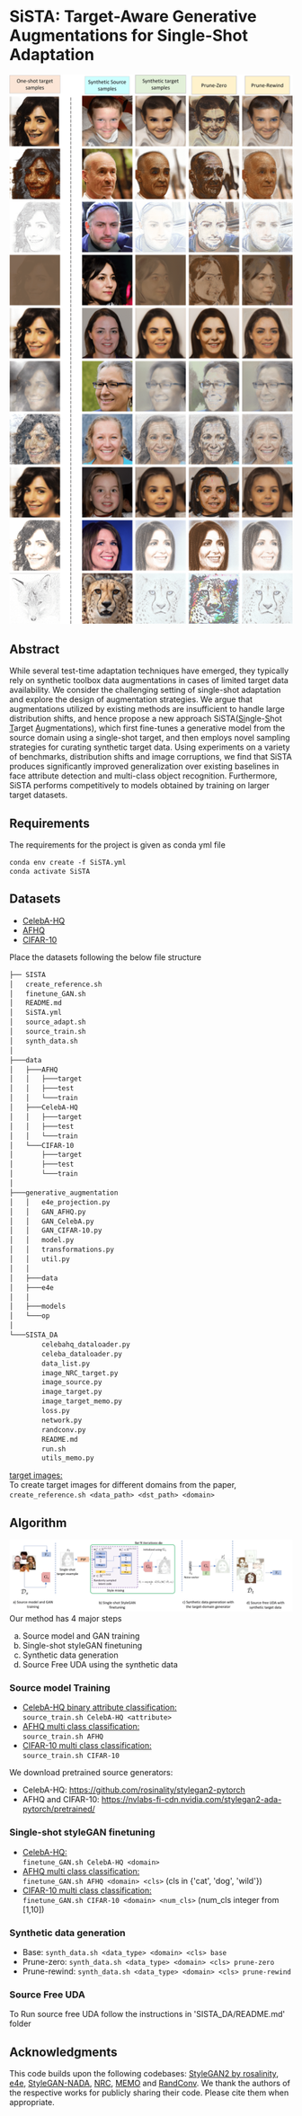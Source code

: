 # SiSTA: Target-Aware Generative Augmentations for Single-Shot Adaptation


![alt text](/figs/teaser.png)


## Abstract

While several test-time adaptation techniques have emerged, they typically rely on synthetic toolbox data augmentations in cases of limited target data availability. We consider the challenging setting of single-shot adaptation and explore the design of augmentation strategies. We argue that augmentations utilized by existing methods are insufficient to handle large distribution shifts, and hence propose a new approach SiSTA(<ins>Si</ins>ngle-<ins>S</ins>hot <ins>T</ins>arget <ins>A</ins>ugmentations), which first fine-tunes a generative model from the source domain using a single-shot target, and then employs novel sampling strategies for curating synthetic target data. Using experiments on a variety of benchmarks, distribution shifts and image corruptions, we find that SiSTA produces significantly improved generalization over existing baselines in face attribute detection and multi-class object recognition. Furthermore, SiSTA performs competitively to models obtained by training on larger target datasets.

## Requirements
The requirements for the project is given as conda yml file
```
conda env create -f SiSTA.yml
conda activate SiSTA
```

## Datasets
- [CelebA-HQ](http://mmlab.ie.cuhk.edu.hk/projects/CelebA/CelebAMask_HQ.html) 
- [AFHQ](https://github.com/clovaai/stargan-v2) 
- [CIFAR-10](https://www.cs.toronto.edu/~kriz/cifar.html) 


Place the datasets following the below file structure
```bash
├── SISTA
│   create_reference.sh
│   finetune_GAN.sh
│   README.md
│   SiSTA.yml
│   source_adapt.sh
│   source_train.sh
│   synth_data.sh
│   
├───data
│   ├───AFHQ
│   │   ├───target
│   │   ├───test
│   │   └───train
│   ├───CelebA-HQ
│   │   ├───target
│   │   ├───test
│   │   └───train
│   └───CIFAR-10
│       ├───target
│       ├───test
│       └───train
│       
├───generative_augmentation
│   │   e4e_projection.py
│   │   GAN_AFHQ.py
│   │   GAN_CelebA.py
│   │   GAN_CIFAR-10.py
│   │   model.py
│   │   transformations.py
│   │   util.py
│   │
│   ├───data
│   ├───e4e
│   │
│   ├───models
│   └───op
│
└───SISTA_DA
        celebahq_dataloader.py
        celeba_dataloader.py
        data_list.py
        image_NRC_target.py
        image_source.py
        image_target.py
        image_target_memo.py
        loss.py
        network.py
        randconv.py
        README.md
        run.sh
        utils_memo.py
```

<ins>target images:</ins></br>
To create target images for different domains from the paper,
    `create_reference.sh <data_path> <dst_path> <domain>` 

## Algorithm
 
![alt text](figs/pipeline.png)
Our method has 4 major steps

<ol type="a">
  <li>Source model and GAN training</li>
  <li>Single-shot styleGAN finetuning</li>
  <li>Synthetic data generation</li>
  <li>Source Free UDA using the synthetic data</li>
</ol>

### Source model Training
- <ins>CelebA-HQ binary attribute classification:</ins> <br /> `source_train.sh CelebA-HQ <attribute>`
- <ins>AFHQ multi class classification:</ins> <br /> `source_train.sh AFHQ`
- <ins>CIFAR-10 multi class classification:</ins> <br /> `source_train.sh CIFAR-10`


We download pretrained source generators:
- CelebA-HQ: https://github.com/rosinality/stylegan2-pytorch
- AFHQ and CIFAR-10: https://nvlabs-fi-cdn.nvidia.com/stylegan2-ada-pytorch/pretrained/

### Single-shot styleGAN finetuning

- <ins>CelebA-HQ:</ins> <br /> `finetune_GAN.sh CelebA-HQ <domain>`
- <ins>AFHQ multi class classification:</ins> <br /> `finetune_GAN.sh AFHQ <domain> <cls>` (cls in {'cat', 'dog', 'wild'})
- <ins>CIFAR-10 multi class classification:</ins> <br /> `finetune_GAN.sh CIFAR-10 <domain> <num_cls>` (num_cls integer from [1,10])

### Synthetic data generation
- Base: `synth_data.sh <data_type> <domain> <cls> base`
- Prune-zero: `synth_data.sh <data_type> <domain> <cls> prune-zero`
- Prune-rewind: `synth_data.sh <data_type> <domain> <cls> prune-rewind`

### Source Free UDA
To Run source free UDA follow the instructions in 'SISTA_DA/README.md' folder


## Acknowledgments
This code builds upon the following codebases: [StyleGAN2 by rosalinity](https://github.com/rosinality/stylegan2-pytorch), [e4e](https://github.com/omertov/encoder4editing), [StyleGAN-NADA](https://github.com/rinongal/StyleGAN-nada), [NRC](https://github.com/Albert0147/NRC_SFDA), [MEMO](https://github.com/zhangmarvin/memo/) and [RandConv](https://github.com/wildphoton/RandConv). 
We thank the authors of the respective works for publicly sharing their code. Please cite them when appropriate.
